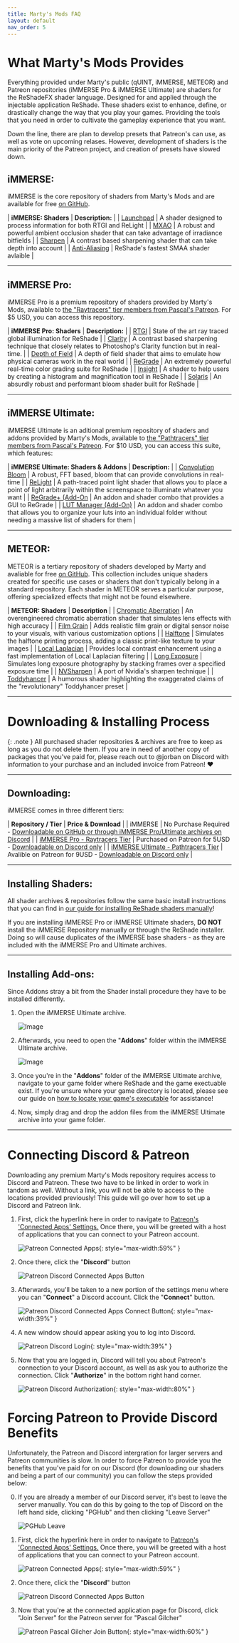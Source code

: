 ```yaml
---
title: Marty's Mods FAQ
layout: default
nav_order: 5
---
```


# What Marty's Mods Provides

Everything provided under Marty's public (qUINT, iMMERSE, METEOR) and Patreon repositories (iMMERSE Pro & iMMERSE Ultimate) are shaders for the ReShadeFX shader language. Designed for and applied through the injectable application ReShade. These shaders exist to enhance, define, or drastically change the way that you play your games. Providing the tools that you need in order to cultivate the gameplay experience that you want.

Down the line, there are plan to develop presets that Patreon's can use, as well as vote on upcoming relases. However, development of shaders is the main priority of the Patreon project, and creation of presets have slowed down.

## iMMERSE:

iMMERSE is the core repository of shaders from Marty's Mods and are available for free [on GitHub](https://github.com/martymcmodding/iMMERSE).

| **iMMERSE: Shaders** | **Description:** |
| [Launchpad](https://www.martysmods.com/launchpad/) | A shader designed to process information for both RTGI and ReLight |
| [MXAO](https://www.martysmods.com/mxao/) | A robust and powerful ambient occlusion shader that can take advantage of irradiance bitfields |
| [Sharpen](https://guides.martysmods.com/docs/shader-repositories/immerse/immerse-sharpen/) | A contrast based sharpening shader that can take depth into account |
| [Anti-Aliasing](https://guides.martysmods.com/docs/shader-repositories/immerse/immerse-smaa/) | ReShade's fastest SMAA shader avlaible |

---

## iMMERSE Pro:

iMMERSE Pro is a premium repository of shaders provided by Marty's Mods, available to [the "Raytracers" tier members from Pascal's Patreon](http://www.patreon.com/mcflypg). For $5 USD, you can access this repository.

| **iMMERSE Pro: Shaders** | **Description:** |
| [RTGI](https://www.martysmods.com/rtgi/) | State of the art ray traced global illumination for ReShade |
| [Clarity](https://www.martysmods.com/clarity/) | A contrast based sharpening technique that closely relates to Photoshop's Clarity function but in real-time. |
| [Depth of Field](https://www.martysmods.com/physical-depth-of-field/) | A depth of field shader that aims to emulate how physical cameras work in the real world |
| [ReGrade](https://www.martysmods.com/regrade/) | An extremely powerful real-time color grading suite for ReShade |
| [Insight](https://guides.martysmods.com/docs/shader-repositories/immerse-pro/immerse-pro-insight/) | A shader to help users by creating a histogram and magnification tool in ReShade |
| [Solaris](https://www.martysmods.com/solaris/) | An absurdly robust and performant bloom shader built for ReShade |

---

## iMMERSE Ultimate:

iMMERSE Ultimate is an aditional premium repository of shaders and addons provided by Marty's Mods, available to [the "Pathtracers" tier members from Pascal's Patreon](http://www.patreon.com/mcflypg). For $10 USD, you can access this suite, which features:

| **iMMERSE Ultimate: Shaders & Addons** | **Description:** |
| [Convolution Bloom](https://www.martysmods.com/convolutionbloom/) | A robust, FFT based, bloom that can provide convolutions in real-time |
| [ReLight](https://www.martysmods.com/relight/) | A path-traced point light shader that allows you to place a point of light arbitrarily within the screenspace to illuminate whatever you want |
| [ReGrade+ (Add-On](https://guides.martysmods.com/docs/shader-repositories/immerse-ultimate/immerse-ultimate-regrade+/) | An addon and shader combo that provides a GUI to ReGrade |
| [LUT Manager (Add-On)](https://guides.martysmods.com/docs/shader-repositories/immerse-ultimate/immerse-ultimate-lut-manager/) | An addon and shader combo that allows you to organize your luts into an individual folder without needing a massive list of shaders for them |

---

## METEOR:

METEOR is a tertiary repository of shaders developed by Marty and avaliable for free [on GitHub](https://github.com/martymcmodding/METEOR/). This collection includes unique shaders created for specific use cases or shaders that don't typically belong in a standard repository. Each shader in METEOR serves a particular purpose, offering specialized effects that might not be found elsewhere.

| **METEOR: Shaders** | **Description** |
| [Chromatic Aberration](https://guides.martysmods.com/docs/shader-repositories/meteor/chromatic-aberation/) | An overengineered chromatic aberration shader that simulates lens effects with high accuracy |
| [Film Grain](https://guides.martysmods.com/docs/shader-repositories/meteor/film-grain/) | Adds realistic film grain or digital sensor noise to your visuals, with various customization options |
| [Halftone](https://guides.martysmods.com/docs/shader-repositories/meteor/halftone/) | Simulates the halftone printing process, adding a classic print-like texture to your images |
| [Local Laplacian](https://guides.martysmods.com/docs/shader-repositories/meteor/local-laplacian/) | Provides local contrast enhancement using a fast implementation of Local Laplacian filtering |
| [Long Exposure](https://guides.martysmods.com/docs/shader-repositories/meteor/long-exposure/) | Simulates long exposure photography by stacking frames over a specified exposure time |
| [NVSharpen](https://guides.martysmods.com/docs/shader-repositories/meteor/nvsharpen/) | A port of Nvidia's sharpen technique |
| [Toddyhancer](https://guides.martysmods.com/docs/shader-repositories/meteor/toddyhancer/) | A humorous shader highlighting the exaggerated claims of the "revolutionary" Toddyhancer preset |

---


# Downloading & Installing Process

{: .note }
All purchased shader repositories & archives are free to keep as long as you do not delete them. If you are in need of another copy of packages that you've paid for, please reach out to @jorban on Discord with information to your purchase and an included invoice from Patreon! ♥

---

## Downloading:

iMMERSE comes in three different tiers:

| **Repository / Tier** | **Price & Download** |
| iMMERSE | No Purchase Required - [Downloadable on GitHub or through iMMERSE Pro/Ultimate archives on Discord](https://github.com/martymcmodding/iMMERSE) |
| [iMMERSE Pro - Raytracers Tier](https://www.patreon.com/mcflypg/membership) | Purchased on Patreon for 5USD - [Downloadable on Discord only](https://discord.com/channels/494578207505514496/494599998059839498) |
| [iMMERSE Ultimate - Pathtracers Tier](https://www.patreon.com/mcflypg/membership) | Avalible on Patreon for 9USD - [Downloadable on Discord only](https://discord.com/channels/494578207505514496/494599917273350164) | 

---

## Installing Shaders:

All shader archives & repositories follow the same basic install instructions that you can find in [our guide for installing ReShade shaders manually](https://guides.martysmods.com/docs/reshade/downloading-and-installing/#downloading-the-shader-repositorys)!

If you are installing iMMERSE Pro or iMMERSE Ultimate shaders, **DO NOT** install the iMMERSE Repository manually or through the ReShade installer. Doing so will cause duplicates of the iMMERSE base shaders - as they are included with the iMMERSE Pro and Ultimate archives.

---

## Installing Add-ons:

Since Addons stray a bit from the Shader install procedure they have to be installed differently. 

1. Open the iMMERSE Ultimate archive.

    ![Image](./images/immerse_ultimate_archive.webp)

2. Afterwards, you need to open the "**Addons**" folder within the iMMERSE Ultimate archive.

    ![Image](./images/immerse_ultimate_addons.webp)

3. Once you're in the "**Addons**" folder of the iMMERSE Ultimate archive, navigate to your game folder where ReShade and the game exectuable exist. If you're unsure where your game directory is located, please see our guide on [how to locate your game's executable](https://guides.martysmods.com/docs/additional-guides/finding-your-game-executable-and-directory/) for assistance!

4. Now, simply drag and drop the addon files from the iMMERSE Ultimate archive into your game folder.

---

# Connecting Discord & Patreon

Downloading any premium Marty's Mods repository requires access to Discord and Patreon. These two have to be linked in order to work in tandom as well. Without a link, you will not be able to access to the locations provided previously! This guide will go over how to set up a Discord and Patreon link.

1. First, click the hyperlink here in order to navigate to [Patreon's 'Connected Apps' Settings.](https://www.patreon.com/settings/apps/) Once there, you will be greeted with a host of applications that you can connect to your Patreon account.

    ![Patreon Connected Apps](./images/patreon-connected-apps.webp){: style="max-width:59%" }


2. Once there, click the "**Discord**" button

    ![Patreon Discord Connected Apps Button](./images/patreon-discord-button.webp)

3. Afterwards, you'll be taken to a new portion of the settings menu where you can "**Connect**" a Discord account. Click the "**Connect**" button.

    ![Patreon Discord Connected Apps Connect Button](./images/discord-connect-button.webp){: style="max-width:39%" }

4. A new window should appear asking you to log into Discord.

    ![Patreon Discord Login](./images/patreon-discord-login.webp){: style="max-width:39%" }

5. Now that you are logged in, Discord will tell you about Patreon's connection to your Discord account, as well as ask you to authorize the connection. Click "**Authorize**" in the bottom right hand corner.

    ![Patreon Discord Authorization](./images/discord-authorize.webp){: style="max-width:80%" }

# Forcing Patreon to Provide Discord Benefits

Unfortunately, the Patreon and Discord intergration for larger servers and Patreon communities is slow. In order to force Patreon to provide you the benefits that you've paid for on our Discord (for downloading our shaders and being a part of our community) you can follow the steps provided below:

0. If you are already a member of our Discord server, it's best to leave the server manually. You can do this by going to the top of Discord on the left hand side, clicking "PGHub" and then clicking "Leave Server"

    ![PGHub Leave](./images/pghub_leave.webp)

1. First, click the hyperlink here in order to navigate to [Patreon's 'Connected Apps' Settings.](https://www.patreon.com/settings/apps/) Once there, you will be greeted with a host of applications that you can connect to your Patreon account.

    ![Patreon Connected Apps](./images/patreon-connected-apps.webp){: style="max-width:59%" }

2. Once there, click the "**Discord**" button

    ![Patreon Discord Connected Apps Button](./images/patreon-discord-button.webp)

3. Now that you're at the connected application page for Discord, click "Join Server" for the Patreon server for "Pascal Gilcher"

    ![Patreon Pascal Gilcher Join Button](./images/patreon_join_server.webp){: style="max-width:60%" }